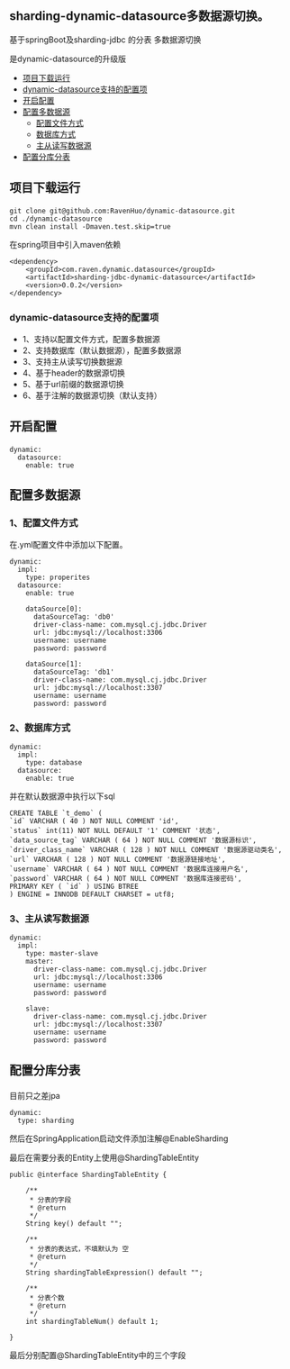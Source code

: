 ## sharding-dynamic-datasource多数据源切换。
基于springBoot及sharding-jdbc 的分表 多数据源切换

是dynamic-datasource的升级版


- [项目下载运行](#项目下载运行)
- [dynamic-datasource支持的配置项](#sharding-dynamic-datasource支持的配置项)
- [开启配置](#开启配置)
- [配置多数据源](#配置多数据源)
    - [配置文件方式](#配置文件方式) 
    - [数据库方式](#数据库方式)
    - [主从读写数据源](#主从读写数据源)
- [配置分库分表](#配置分库分表)
       


## <p id="项目下载运行"> 项目下载运行

```
git clone git@github.com:RavenHuo/dynamic-datasource.git
cd ./dynamic-datasource
mvn clean install -Dmaven.test.skip=true
```

在spring项目中引入maven依赖
```
<dependency>
    <groupId>com.raven.dynamic.datasource</groupId>
    <artifactId>sharding-jdbc-dynamic-datasource</artifactId>
    <version>0.0.2</version>
</dependency>
```

### <p id="dynamic-datasource支持的配置项"> dynamic-datasource支持的配置项

- 1、支持以配置文件方式，配置多数据源
- 2、支持数据库（默认数据源），配置多数据源
- 3、支持主从读写切换数据源
- 4、基于header的数据源切换
- 5、基于url前缀的数据源切换
- 6、基于注解的数据源切换（默认支持）


## <p id="开启配置">开启配置

```
dynamic:
  datasource:
    enable: true
```



## <p id="配置多数据源">配置多数据源
### <p id="配置文件方式"> 1、配置文件方式
在.yml配置文件中添加以下配置。
```
dynamic:
  impl:
    type: properites
  datasource:
    enable: true

    dataSource[0]:
      dataSourceTag: 'db0'
      driver-class-name: com.mysql.cj.jdbc.Driver
      url: jdbc:mysql://localhost:3306
      username: username
      password: password
    
    dataSource[1]:
      dataSourceTag: 'db1'
      driver-class-name: com.mysql.cj.jdbc.Driver
      url: jdbc:mysql://localhost:3307
      username: username
      password: password

```

### <p id="数据库方式">2、数据库方式

```
dynamic:
  impl:
    type: database
  datasource:
    enable: true
```

并在默认数据源中执行以下sql
```
CREATE TABLE `t_demo` (
`id` VARCHAR ( 40 ) NOT NULL COMMENT 'id',
`status` int(11) NOT NULL DEFAULT '1' COMMENT '状态',
`data_source_tag` VARCHAR ( 64 ) NOT NULL COMMENT '数据源标识',
`driver_class_name` VARCHAR ( 128 ) NOT NULL COMMENT '数据源驱动类名',
`url` VARCHAR ( 128 ) NOT NULL COMMENT '数据源链接地址',
`username` VARCHAR ( 64 ) NOT NULL COMMENT '数据库连接用户名',
`password` VARCHAR ( 64 ) NOT NULL COMMENT '数据库连接密码',
PRIMARY KEY ( `id` ) USING BTREE 
) ENGINE = INNODB DEFAULT CHARSET = utf8;
```
### <p id="主从读写数据源">3、主从读写数据源

```
dynamic:
  impl:
    type: master-slave
    master:
      driver-class-name: com.mysql.cj.jdbc.Driver
      url: jdbc:mysql://localhost:3306
      username: username
      password: password
  
    slave:
      driver-class-name: com.mysql.cj.jdbc.Driver
      url: jdbc:mysql://localhost:3307
      username: username
      password: password
```

## <p id="配置分库分表">配置分库分表
目前只之差jpa
```
dynamic:
  type: sharding
```
然后在SpringApplication启动文件添加注解@EnableSharding

最后在需要分表的Entity上使用@ShardingTableEntity
```
public @interface ShardingTableEntity {

    /**
     * 分表的字段
     * @return
     */
    String key() default "";

    /**
     * 分表的表达式，不填默认为 空
     * @return
     */
    String shardingTableExpression() default "";

    /**
     * 分表个数
     * @return
     */
    int shardingTableNum() default 1;

}
```
最后分别配置@ShardingTableEntity中的三个字段
